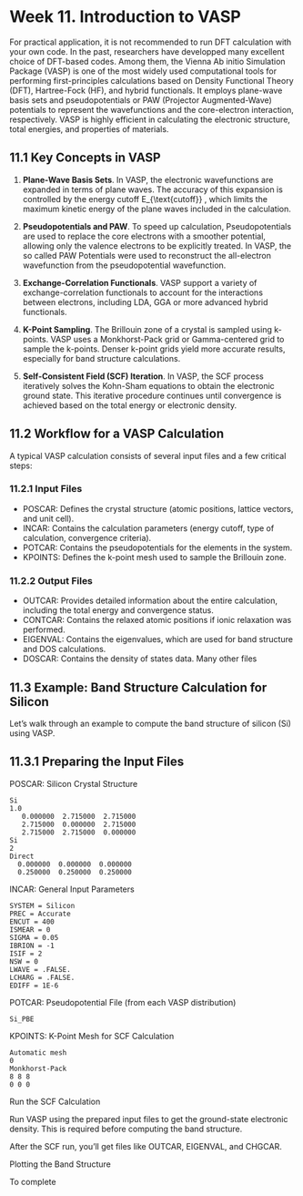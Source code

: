 # Week 11. Introduction to VASP

For practical application, it is not recommended to run DFT calculation with your own code. In the past, researchers have developped many excellent choice of DFT-based codes. Among them,  the Vienna Ab initio Simulation Package (VASP) is one of the most widely used computational tools for performing first-principles calculations based on Density Functional Theory (DFT), Hartree-Fock (HF), and hybrid functionals. 
It employs plane-wave basis sets and pseudopotentials or PAW (Projector Augmented-Wave) potentials to represent the wavefunctions and the core-electron interaction, respectively.
VASP is highly efficient in calculating the electronic structure, total energies, and properties of materials.

## 11.1 Key Concepts in VASP

1. **Plane-Wave Basis Sets**. In VASP, the electronic wavefunctions are expanded in terms of plane waves. The accuracy of this expansion is controlled by the energy cutoff  E_{\text{cutoff}} , which limits the maximum kinetic energy of the plane waves included in the calculation.

2. **Pseudopotentials and PAW**. To speed up calculation, Pseudopotentials are used to replace the core electrons with a smoother potential, allowing only the valence electrons to be explicitly treated. In VASP, the so called PAW Potentials were used to reconstruct the all-electron wavefunction from the pseudopotential wavefunction.

3. **Exchange-Correlation Functionals**. VASP support a variety of exchange-correlation functionals to account for the interactions between electrons, including LDA, GGA or more advanced hybrid functionals.

4. **K-Point Sampling**. The Brillouin zone of a crystal is sampled using k-points. VASP uses a Monkhorst-Pack grid or Gamma-centered grid to sample the k-points. Denser k-point grids yield more accurate results, especially for band structure calculations.

5. **Self-Consistent Field (SCF) Iteration**. In VASP, the SCF process iteratively solves the Kohn-Sham equations to obtain the electronic ground state. This iterative procedure continues until convergence is achieved based on the total energy or electronic density.


## 11.2 Workflow for a VASP Calculation

A typical VASP calculation consists of several input files and a few critical steps:

### 11.2.1 Input Files

- POSCAR: Defines the crystal structure (atomic positions, lattice vectors, and unit cell).
- INCAR: Contains the calculation parameters (energy cutoff, type of calculation, convergence criteria).
- POTCAR: Contains the pseudopotentials for the elements in the system.
- KPOINTS: Defines the k-point mesh used to sample the Brillouin zone.

### 11.2.2 Output Files

- OUTCAR: Provides detailed information about the entire calculation, including the total energy and convergence status.
- CONTCAR: Contains the relaxed atomic positions if ionic relaxation was performed.
- EIGENVAL: Contains the eigenvalues, which are used for band structure and DOS calculations.
- DOSCAR: Contains the density of states data.
Many other files 

## 11.3 Example: Band Structure Calculation for Silicon

Let’s walk through an example to compute the band structure of silicon (Si) using VASP.

## 11.3.1 Preparing the Input Files

POSCAR: Silicon Crystal Structure
```
Si
1.0
   0.000000  2.715000  2.715000
   2.715000  0.000000  2.715000
   2.715000  2.715000  0.000000
Si
2
Direct
  0.000000  0.000000  0.000000
  0.250000  0.250000  0.250000
```

INCAR: General Input Parameters
```
SYSTEM = Silicon
PREC = Accurate
ENCUT = 400
ISMEAR = 0
SIGMA = 0.05
IBRION = -1
ISIF = 2
NSW = 0
LWAVE = .FALSE.
LCHARG = .FALSE.
EDIFF = 1E-6
```

POTCAR: Pseudopotential File (from each VASP distribution)
```
Si_PBE
```
KPOINTS: K-Point Mesh for SCF Calculation
```
Automatic mesh
0
Monkhorst-Pack
8 8 8
0 0 0
```


Run the SCF Calculation

Run VASP using the prepared input files to get the ground-state electronic density. This is required before computing the band structure.

After the SCF run, you’ll get files like OUTCAR, EIGENVAL, and CHGCAR.


Plotting the Band Structure

To complete

